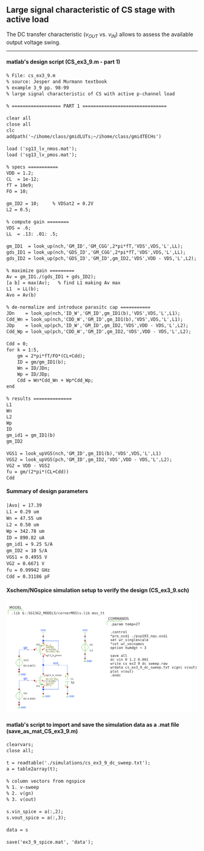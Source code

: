 ## Large signal characteristic of CS stage with active load

The DC transfer characteristic ($v_{OUT}$ vs. $v_{IN}$) allows to assess the available output voltage swing.

---

#### matlab's design script (CS_ex3_9.m - part 1)
```
% File: cs_ex3_9.m
% source: Jesper and Murmann textbook
% example 3_9 pp. 98-99
% large signal characteristic of CS with active p-channel load

% ================== PART 1 ===============================

clear all
close all
clc
addpath('~/ihome/class/gmidLUTs;~/ihome/class/gmidTECHs')

load ('sg13_lv_nmos.mat');
load ('sg13_lv_pmos.mat');

% specs ===========
VDD = 1.2;
CL  = 1e-12;
fT = 10e9; 
FO = 10;

gm_ID2 = 10;     % VDSat2 = 0.2V
L2 = 0.5;

% compute gain ========
VDS = .6;     	
LL  = .13: .01: .5;

gm_ID1  = look_up(nch,'GM_ID','GM_CGG',2*pi*fT,'VDS',VDS,'L',LL);
gds_ID1 = look_up(nch,'GDS_ID','GM_CGG',2*pi*fT,'VDS',VDS,'L',LL);
gds_ID2 = look_up(pch,'GDS_ID','GM_ID',gm_ID2,'VDS',VDD - VDS,'L',L2);

% maximize gain =========
Av = gm_ID1./(gds_ID1 + gds_ID2);
[a b] = max(Av);   % find L1 making Av max
L1  = LL(b);
Avo = Av(b)

% de-normalize and introduce parasitc cap ===========
JDn    = look_up(nch,'ID_W','GM_ID',gm_ID1(b),'VDS',VDS,'L',L1);
Cdd_Wn = look_up(nch,'CDD_W','GM_ID',gm_ID1(b),'VDS',VDS,'L',L1);
JDp    = look_up(pch,'ID_W','GM_ID',gm_ID2,'VDS',VDD - VDS,'L',L2);
Cdd_Wp = look_up(pch,'CDD_W','GM_ID',gm_ID2,'VDS',VDD - VDS,'L',L2);

Cdd = 0;
for k = 1:5,
    gm = 2*pi*fT/FO*(CL+Cdd);
    ID = gm/gm_ID1(b);
    Wn = ID/JDn;
    Wp = ID/JDp;
    Cdd = Wn*Cdd_Wn + Wp*Cdd_Wp;
end

% results ==============
L1
Wn
L2
Wp
ID
gm_id1 = gm_ID1(b)
gm_ID2

VGS1 = look_upVGS(nch,'GM_ID',gm_ID1(b),'VDS',VDS,'L',L1)
VGS2 = look_upVGS(pch,'GM_ID',gm_ID2,'VDS',VDD - VDS,'L',L2);
VG2 = VDD - VGS2
fu = gm/(2*pi*(CL+Cdd))
Cdd
```

#### Summary of design parameters
`` |Avo| = 17.39 `` <br>
`` L1 = 0.29 um `` <br>
`` Wn = 47.55 um `` <br>
`` L2 = 0.50 um `` <br>
`` Wp = 342.78 um `` <br>
`` ID = 890.82 uA `` <br>
`` gm_id1 = 9.25 S/A `` <br>
`` gm_ID2 = 10 S/A `` <br>
`` VGS1 = 0.4955 V `` <br>
`` VG2 = 0.6671 V `` <br>
`` fu = 0.99942 GHz `` <br>
`` Cdd = 0.31186 pF `` <br>

#### Xschem/NGspice simulation setup to verify the design (CS_ex3_9.sch)
<p align="center">
   <img src="./img/CS_ex3_9_sch.png" width="1000" >
</p>

#### matlab's script to import and save the simulation data as a .mat file (save_as_mat_CS_ex3_9.m)
```
clearvars;
close all;

t = readtable('./simulations/cs_ex3_9_dc_sweep.txt');
a = table2array(t);

% column vectors from ngspice
% 1. v-sweep
% 2. v(gn)
% 3. v(out)

s.vin_spice = a(:,2);
s.vout_spice = a(:,3);

data = s

save('ex3_9_spice.mat', 'data');
```
